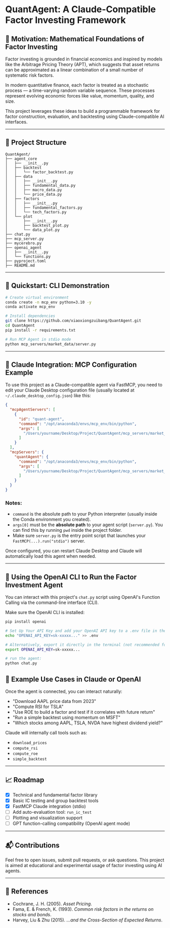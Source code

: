 # QuantAgent: A Claude-Compatible Factor Investing Framework

## 🧠 Motivation: Mathematical Foundations of Factor Investing

Factor investing is grounded in financial economics and inspired by models like the Arbitrage Pricing Theory (APT), which suggests that asset returns can be approximated as a linear combination of a small number of systematic risk factors.

In modern quantitative finance, each factor is treated as a stochastic process — a time-varying random variable sequence. These processes represent evolving economic forces like value, momentum, quality, and size.

This project leverages these ideas to build a programmable framework for factor construction, evaluation, and backtesting using Claude-compatible AI interfaces.

---

## 📁 Project Structure

```
QuantAgent/
├── agent_core
│   ├── __init__.py
│   ├── backtest
│   │   └── factor_backtest.py
│   ├── data
│   │   ├── __init__.py
│   │   ├── fundamental_data.py
│   │   ├── macro_data.py
│   │   └── price_data.py
│   ├── factors
│   │   ├── __init__.py
│   │   ├── fundamental_factors.py
│   │   └── tech_factors.py
│   └── plot
│       ├── __init__.py
│       ├── backtest_plot.py
│       └── data_plot.py
├── chat.py
├── mcp_server.py
├── mycerebro.py
├── openai_agent
│   ├── __init__.py
│   └── functions.py
├── pyproject.toml
├── README.md
```

---

## 🚀 Quickstart: CLI Demonstration

```bash
# Create virtual environment
conda create -n mcp_env python=3.10 -y
conda activate mcp_env

# Install dependencies
git clone https://github.com/xiaoxiongzuibang/QuantAgent.git
cd QuantAgent
pip install -r requirements.txt

# Run MCP Agent in stdio mode
python mcp_servers/market_data/server.py
```

---

## 🤖 Claude Integration: MCP Configuration Example

To use this project as a Claude-compatible agent via FastMCP, you need to edit your Claude Desktop configuration file (usually located at `~/.claude_desktop_config.json`) like this:

```json
{
  "mcpAgentServers": [
    {
      "id": "quant-agent",
      "command": "/opt/anaconda3/envs/mcp_env/bin/python",
      "args": [
        "/Users/yourname/Desktop/Project/QuantAgent/mcp_servers/market_data/server.py"
      ]
    }
  ],
  "mcpServers": {
    "quantAgent": {
      "command": "/opt/anaconda3/envs/mcp_env/bin/python",
      "args": [
        "/Users/yourname/Desktop/Project/QuantAgent/mcp_servers/market_data/server.py"
      ]
    }
  }
}
```

### Notes:
- `command` is the absolute path to your Python interpreter (usually inside the Conda environment you created).
- `args[0]` must be the **absolute path** to your agent script (`server.py`). You can find this by running `pwd` inside the project folder.
- Make sure `server.py` is the entry point script that launches your `FastMCP(...).run("stdio")` server.

Once configured, you can restart Claude Desktop and Claude will automatically load this agent when needed.

---

## 🤖 Using the OpenAI CLI to Run the Factor Investment Agent

You can interact with this project's `chat.py` script using OpenAI's Function Calling via the command-line interface (CLI).

Make sure the OpenAI CLI is installed:

```bash
pip install openai

# Set Up Your API Key and add your OpenAI API key to a .env file in the project root:
echo "OPENAI_API_KEY=sk-xxxxx..." >> .env

# Alternatively, export it directly in the terminal (not recommended for long-term use):
export OPENAI_API_KEY=sk-xxxxx...

# run the agent:
python chat.py
```

## 🧪 Example Use Cases in Claude or OpenAI

Once the agent is connected, you can interact naturally:

- "Download AAPL price data from 2023"
- "Compute RSI for TSLA"
- "Use ROE to build a factor and test if it correlates with future return"
- "Run a simple backtest using momentum on MSFT"
- "Which stocks among AAPL, TSLA, NVDA have highest dividend yield?"

Claude will internally call tools such as:
- `download_prices`
- `compute_rsi`
- `compute_roe`
- `simple_backtest`

---

## 📈 Roadmap

- [x] Technical and fundamental factor library
- [x] Basic IC testing and group backtest tools
- [x] FastMCP Claude integration (stdio)
- [ ] Add auto-evaluation tool: `run_ic_test`
- [ ] Plotting and visualization support
- [ ] GPT function-calling compatibility (OpenAI agent mode)

---

## 📬 Contributions

Feel free to open issues, submit pull requests, or ask questions. This project is aimed at educational and experimental usage of factor investing using AI agents.

---

## 📘 References

- Cochrane, J. H. (2005). *Asset Pricing*.
- Fama, E. & French, K. (1993). *Common risk factors in the returns on stocks and bonds*.
- Harvey, Liu & Zhu (2015). *…and the Cross-Section of Expected Returns*.